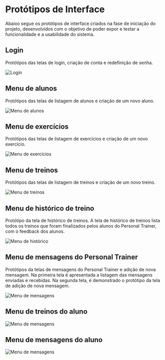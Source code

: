 # Protótipos de Interface

Abaixo segue os protótipos de interface criados na fase de iniciação do projeto, desenvolvidos com o objetivo de poder expor e testar a funcionalidade e a usabilidade do sistema.

## Login
Protótipos das telas de login, criação de conta e redefinição de senha.

![Login](.gitbook/assets/login.png)

## Menu de alunos
Protótipos das telas de listagem de alunos e criação de um novo aluno.

![Menu de alunos](.gitbook/assets/aluno.png)

## Menu de exercícios
Protótipos das telas de listagem de exercícios e criação de um novo exercício.

![Menu de exercícios](.gitbook/assets/exercicios.png)

## Menu de treinos
Protótipos das telas de listagem de treinos e criação de um novo treino.

![Menu de treinos](.gitbook/assets/treinos.png)

## Menu de histórico de treino
Protótipo da tela de histórico de treinos. A tela de histórico de treinos lista todos os treinos que foram finalizados pelos alunos do Personal Trainer, com o feedback dos alunos.

![Menu de histórico](.gitbook/assets/historico.png)

## Menu de mensagens do Personal Trainer
Protótipos da telas de mensagens do Personal Trainer e adição de nova mensagem. Na primeira tela é apresentada a listagem das mensagens enviadas e recebidas. Na segunda tela, é demonstrado o protótipo da tela de adição de nova mensagem.

![Menu de mensagens](.gitbook/assets/mensagens.png)

## Menu de treinos do aluno
![Menu de mensagens](.gitbook/assets/treinoAluno.png)

## Menu de mensagens do aluno
![Menu de mensagens](.gitbook/assets/mensagensAluno.png)


